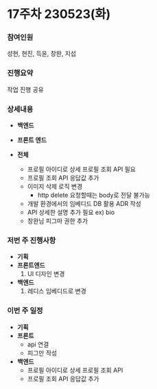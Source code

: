 # 17주차 230523(화)

### 참여인원

성현, 현진, 득윤, 창완, 지섭

### 진행요약

작업 진행 공유

### 상세내용

* **백엔드**
* **프론트 엔드**
*   **전체**

    * 프로필 아이디로 상세 프로필 조회 API 필요
    * 프로필 조회 API 응답값 추가
    * 이미지 삭제 로직 변경
      * http delete 요청할때는 body로 전달 불가능
    * 개발 환경에서의 임베디드 DB 활용 ADR 작성
    * API 상세한 설명 추가 필요 ex) bio
    * 창완님 피그마 권한 추가



### 저번 주 진행사항

* **기획**
* **프론트엔드**
  1. UI 디자인 변경
* **백엔드**
  1. 레디스 임베디드로 변경

### 이번 주 일정

* **기획**
* **프론트**
  * api 연결
  * 피그만 작성
* **백엔드**
  * 프로필 아이디로 상세 프로필 조회 API
  * 프로필 조회 API 응답값 추가
